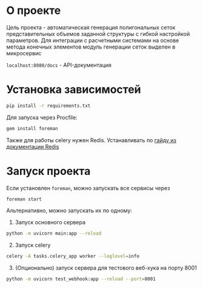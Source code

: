 # О проекте

Цель проекта - автоматическая генерация полигональных сеток представительных объемов заданной структуры с гибкой настройкой параметров. Для интеграции с расчетными системами на основе метода конечных элементов модуль генерации сеток выделен в микросервис

`localhost:8080/docs` - API-документация

# Установка зависимостей

```bash
pip install -r requirements.txt
```

Для запуска через Procfile:

```bash
gem install foreman
```

Также для работы celery нужен Redis. Устанавливать по [гайду из документации Redis](https://redis.io/docs/latest/operate/oss_and_stack/install/install-redis/)

# Запуск проекта

Если установлен `foreman`, можно запускать все сервисы через

```bash
foreman start
```

Альтернативно, можно запускать их по одному:

1. Запуск основного сервера

```bash
python -m uvicorn main:app --reload
```

2. Запуск celery

```bash
celery -A tasks.celery_app worker --loglevel=info
```

3. (Опционально) запуск сервера для тестового веб-хука на порту 8001

```bash
python -m uvicorn test_webhook:app --reload --port=8001
```


